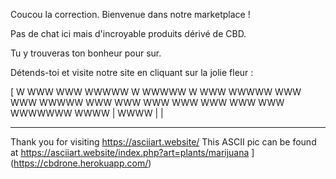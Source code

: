 Coucou la correction. Bienvenue dans notre marketplace !

Pas de chat ici mais d'incroyable produits dérivé de CBD.

Tu y trouveras ton bonheur pour sur.

Détends-toi et visite notre site en cliquant sur la jolie fleur :

[        W
       WWW
       WWW
      WWWWW
W     WWWWW     W
WWW   WWWWW   WWW
 WWW  WWWWW  WWW
  WWW  WWW  WWW
   WWW WWW WWW
     WWWWWWW
  WWWW  |  WWWW
        |
        |

------------------------------------------------
Thank you for visiting https://asciiart.website/
This ASCII pic can be found at
https://asciiart.website/index.php?art=plants/marijuana
](https://cbdrone.herokuapp.com/)
